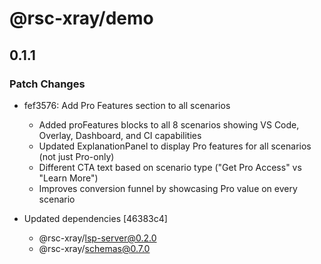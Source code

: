 # @rsc-xray/demo

## 0.1.1

### Patch Changes

- fef3576: Add Pro Features section to all scenarios
  - Added proFeatures blocks to all 8 scenarios showing VS Code, Overlay, Dashboard, and CI capabilities
  - Updated ExplanationPanel to display Pro features for all scenarios (not just Pro-only)
  - Different CTA text based on scenario type ("Get Pro Access" vs "Learn More")
  - Improves conversion funnel by showcasing Pro value on every scenario

- Updated dependencies [46383c4]
  - @rsc-xray/lsp-server@0.2.0
  - @rsc-xray/schemas@0.7.0
